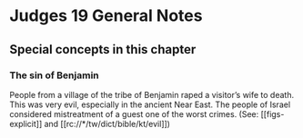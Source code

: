 # Judges 19 General Notes
## Special concepts in this chapter

### The sin of Benjamin
People from a village of the tribe of Benjamin raped a visitor’s wife to death. This was very evil, especially in the ancient Near East. The people of Israel considered mistreatment of a guest one of the worst crimes. (See: [[figs-explicit]] and [[rc://*/tw/dict/bible/kt/evil]])